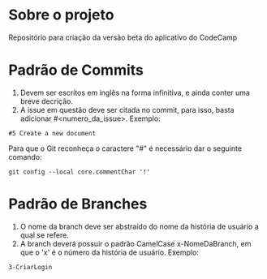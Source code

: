 # Sobre o projeto
Repositório para criação da versão beta do aplicativo do CodeCamp
# Padrão de Commits
1. Devem ser escritos em inglês na forma infinitiva, e ainda conter uma breve decrição.
2. A issue em questão deve ser citada no commit, para isso, basta adicionar #<numero_da_issue>.
Exemplo:
```
#5 Create a new document
```
Para que o Git reconheça o caractere "#" é necessário dar o seguinte comando:
```
git config --local core.commentChar '!'
```
# Padrão de Branches
1. O nome da branch deve ser abstraído do nome da história de usuário a qual se refere.
2. A branch deverá possuir o padrão CamelCase x-NomeDaBranch, em que o 'x' é o número da história de usuário.
Exemplo:
```
3-CriarLogin
```
